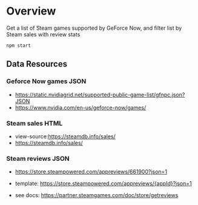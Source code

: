 # Overview

Get a list of Steam games supported by GeForce Now, and filter list by Steam sales with review stats

`npm start`

## Data Resources

### Geforce Now games JSON

- https://static.nvidiagrid.net/supported-public-game-list/gfnpc.json?JSON
- https://www.nvidia.com/en-us/geforce-now/games/

### Steam sales HTML

- view-source:https://steamdb.info/sales/
- https://steamdb.info/sales/

### Steam reviews JSON

- https://store.steampowered.com/appreviews/661900?json=1
- template: https://store.steampowered.com/appreviews/{appId}?json=1

- see docs: https://partner.steamgames.com/doc/store/getreviews

